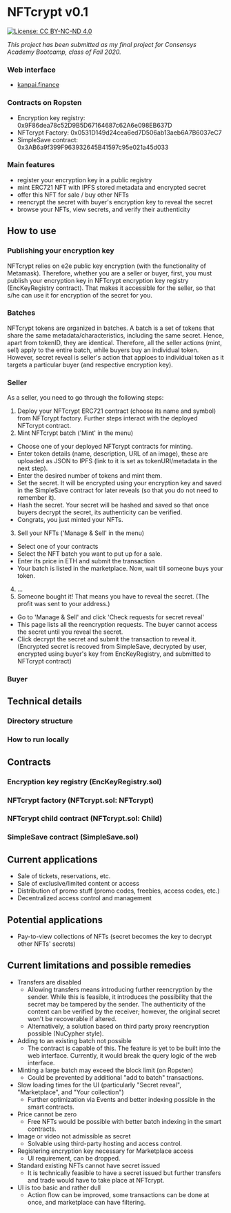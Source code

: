 # NFTcrypt v0.1
[![License: CC BY-NC-ND 4.0](https://img.shields.io/badge/License-CC%20BY--NC--ND%204.0-lightgrey.svg)](https://creativecommons.org/licenses/by-nc-nd/4.0/)


*This project has been submitted as my final project for Consensys Academy Bootcamp, class of Fall 2020.*

### Web interface
- [kanpai.finance](http://kanpai.finance/)

### Contracts on Ropsten
- Encryption key registry: 0x9F86dea78c52D9B5D67164687c62A6e098EB637D
- NFTcrypt Factory: 0x0531D149d24cea6ed7D506ab13aeb6A7B6037eC7
- SimpleSave contract: 0x3AB6a9f399F963932645B41597c95e021a45d033

### Main features
- register your encryption key in a public registry
- mint ERC721 NFT with IPFS stored metadata and encrypted secret
- offer this NFT for sale / buy other NFTs
- reencrypt the secret with buyer's encryption key to reveal the secret
- browse your NFTs, view secrets, and verify their authenticity

## How to use
### Publishing your encryption key
NFTcrypt relies on e2e public key encryption (with the functionality of Metamask). Therefore, whether you are a seller or buyer, first, you must publish your encryption key in NFTcrypt encryption key registry (EncKeyRegistry contract). That makes it accessible for the seller, so that s/he can use it for encryption of the secret for you. 
### Batches
NFTcrypt tokens are organized in batches. A batch is a set of tokens that share the same metadata/characteristics, including the same secret. Hence, apart from tokenID, they are identical. Therefore, all the seller actions (mint, sell) apply to the entire batch, while buyers buy an individual token. However, secret reveal is seller's action that apploes to individual token as it targets a particular buyer (and respective encryption key). 
### Seller
As a seller, you need to go through the following steps:
                
1. Deploy your NFTcrypt ERC721 contract (choose its name and symbol) from NFTcrypt factory. Further steps interact with the deployed NFTcrypt contract.
2. Mint NFTcrypt batch ('Mint' in the menu)
  + Choose one of your deployed NFTcrypt contracts for minting.
  + Enter token details (name, description, URL of an image), these are uploaded as JSON to IPFS (link to it is set as tokenURI/metadata in the next step).
  + Enter the desired number of tokens and mint them.
  + Set the secret. It will be encrypted using your encryption key and saved in the SimpleSave contract for later reveals (so that you do not need to remember it). 
  + Hash the secret. Your secret will be hashed and saved so that once buyers decrypt the secret, its authenticity can be verified. 
  + Congrats, you just minted your NFTs. 
3. Sell your NFTs ('Manage & Sell' in the menu)
  + Select one of your contracts
  + Select the NFT batch you want to put up for a sale.
  + Enter its price in ETH and submit the transaction
  + Your batch is listed in the marketplace. Now, wait till someone buys your token. 
4. ...
5. Someone bought it! That means you have to reveal the secret. (The profit was sent to your address.)
  + Go to 'Manage & Sell' and click 'Check requests for secret reveal'
  + This page lists all the reencryption requests. The buyer cannot access the secret until you reveal the secret. 
  + Click decrypt the secret and submit the transaction to reveal it. (Encrypted secret is recoved from SimpleSave, decrypted by user, encrypted using buyer's key from EncKeyRegistry, and submitted to NFTcrypt contract)
                
### Buyer

## Technical details
### Directory structure
### How to run locally

## Contracts
### Encryption key registry (EncKeyRegistry.sol)
### NFTcrypt factory (NFTcrypt.sol: NFTcrypt)
### NFTcrypt child contract (NFTcrypt.sol: Child)
### SimpleSave contract (SimpleSave.sol)

## Current applications
+ Sale of tickets, reservations, etc.
+ Sale of exclusive/limited content or access
+ Distribution of promo stuff (promo codes, freebies, access codes, etc.)
+ Decentralized access control and management 

## Potential applications
+ Pay-to-view collections of NFTs (secret becomes the key to decrypt other NFTs' secrets) 



## Current limitations and possible remedies
+ Transfers are disabled
    + Allowing transfers means introducing further reencryption by the sender. While this is feasible, it introduces the possibility that the secret may be tampered  by the sender. The authenticity of the content can be verified by the receiver; however, the original secret won't be recoverable if altered. 
    + Alternatively, a solution based on third party proxy reencryption possible (NuCypher style).  
+ Adding to an existing batch not possible
    + The contract is capable of this. The feature is yet to be built into the web interface. Currently, it would break the query logic of the web interface.
+ Minting a large batch may exceed the block limit (on Ropsten)
    + Could be prevented by additional "add to batch" transactions.
+ Slow loading times for the UI (particularly "Secret reveal", "Marketplace", and "Your collection")
    + Further optimization via Events and better indexing possible in the smart contracts.
+ Price cannot be zero
    + Free NFTs would be possible with better batch indexing in the smart contracts.
+ Image or video not admissible as secret
    + Solvable using third-party hosting and access control.
+ Registering encryption key necessary for Marketplace access
    + UI requirement, can be dropped.
+ Standard existing NFTs cannot have secret issued
    + It is technically feasible to have a secret issued but further transfers and trade would have to take place at NFTcrypt. 
+ UI is too basic and rather dull
    + Action flow can be improved, some transactions can be done at once, and marketplace can have filtering.





